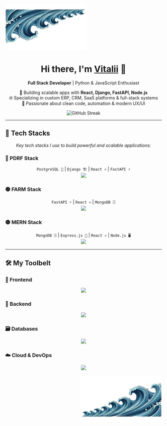 <img src="https://raw.githubusercontent.com/SyntaxTears/SyntaxTears/main/img1_.png" height="150" />

<h1 align="center">Hi there, I'm <a href="https://github.com/SyntaxTears">Vitalii</a> 👋</h1>

<p align="center">
  <strong>Full Stack Developer</strong> | Python & JavaScript Enthusiast
</p>

<p align="center">
  🚀 Building scalable apps with <strong>React, Django, FastAPI, Node.js</strong><br/>
  🌐 Specializing in custom ERP, CRM, SaaS platforms & full-stack systems<br/>
  🎯 Passionate about clean code, automation & modern UX/UI
</p>

<p align="center">
  <img src="https://github-readme-streak-stats.herokuapp.com/?user=SyntaxTears&theme=radical" alt="GitHub Streak" />
</p>

---

## 🧩 Tech Stacks

<p align="center"><i>Key tech stacks I use to build powerful and scalable applications:</i></p>

### 🔷 PDRF Stack  
<p align="center">
  <code>PostgreSQL 💾</code> | <code>Django 🏗️</code> | <code>React ⚛️</code> | <code>FastAPI ⚡</code><br/>
  <img src="https://skillicons.dev/icons?i=postgres,django,react,fastapi" />
</p>

### 🟢 FARM Stack  
<p align="center">
  <code>FastAPI ⚡</code> | <code>React ⚛️</code> | <code>MongoDB 🗄️</code><br/>
  <img src="https://skillicons.dev/icons?i=fastapi,react,mongodb" />
</p>

### 🟡 MERN Stack  
<p align="center">
  <code>MongoDB 🗄️</code> | <code>Express.js 🚀</code> | <code>React ⚛️</code> | <code>Node.js 🖥️</code><br/>
  <img src="https://skillicons.dev/icons?i=mongodb,express,react,nodejs" />
</p>

---

## 🛠️ My Toolbelt

### 🎨 Frontend  
<p align="center">
  <img src="https://skillicons.dev/icons?i=react,nextjs,ts,js,redux,tailwind,materialui,shadcn" />
</p>

### 🧰 Backend  
<p align="center">
  <img src="https://skillicons.dev/icons?i=python,django,fastapi,flask,nodejs,express,nestjs" />
</p>

### 🗃️ Databases  
<p align="center">
  <img src="https://skillicons.dev/icons?i=postgres,mongodb,mysql,sqlite,redis,supabase" />
</p>

### ☁️ Cloud & DevOps  
<p align="center">
  <img src="https://skillicons.dev/icons?i=aws,gcp,docker,github,gitlab,bitbucket" />
</p>

<p align="right">
  <img src="https://raw.githubusercontent.com/SyntaxTears/SyntaxTears/main/img2_.png" height="150" />
</p>
